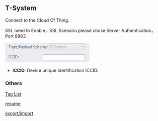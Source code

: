 
## T-System

Connect to the Cloud Of Thing.

SSL need to Enable，SSL Scenario please chose Server Authentication，Port 8883.

![](T-System_1.png)

- **ICCID**: Device unique identification ICCID.

### Others

[Tag List](./others/TagList_Setting.html)   

[resume](./others/resume.html)

[export/import](./others/excel.html)